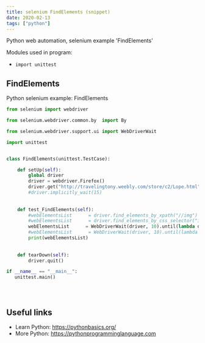 ```yaml
---
title: selenium FindElements (snippet)
date: 2020-02-13
tags: ["python"]
---
```

Python web automation, selenium example 'FindElements'


Modules used in program: 
* `import unittest`

## FindElements

Python selenium example: FindElements

```python
from selenium import webdriver

from selenium.webdriver.common.by  import By

from selenium.webdriver.support.ui import WebDriverWait

import unittest


class FindElements(unittest.TestCase):

    def setUp(self):
        global driver
        driver = webdriver.Firefox()
        driver.get("http://travelingtony.weebly.com/store/c2/Lope.html")
        #driver.implicitly_wait(15)
    
    
    def test_FindElements(self):
        #webElementsList      = driver.find_elements_by_xpath("//img")
        #webElementsList      = driver.find_elements_by_css_selector("img")
        webElementsList      = WebDriverWait(driver, 10).until(lambda driver: driver.find_elements_by_xpath("//img"))
        #webElementsList      = WebDriverWait(driver, 10).until(lambda driver: driver.find_elements_by_css_selector(""))
        print(webElementsList)
    
    
    def tearDown(self):
        driver.quit()

if __name__ == "__main__":
   unittest.main()





```

## Useful links

- Learn Python: https://pythonbasics.org/
- More Python: https://pythonprogramminglanguage.com
